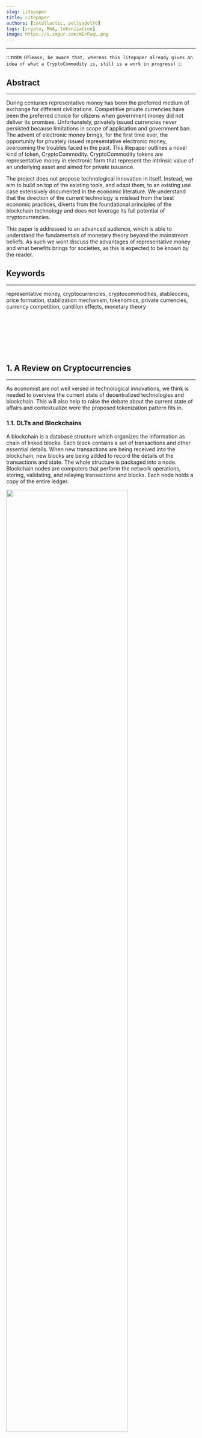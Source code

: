 ```yaml
---
slug: Litepaper
title: Litepaper
authors: [catallactic, pellyadolfo]
tags: [crypto, RWA, tokenization]
image: https://i.imgur.com/mErPwqL.png
---
```

---

:::note
`(Please, be aware that, whereas this litepaper already gives an idea of what a CryptoCommodity is, still is a work in progress)`
:::

## Abstract
---

During centuries representative money has been the preferred medium of exchange for different civilizations. Competitive private currencies have been the preferred choice for citizens when government money did not deliver its promises. Unfortunately, privately issued currencies never persisted because limitations in scope of application and government ban. The advent of electronic money brings, for the first time ever, the opportunity for privately issued representative electronic money, overcoming the troubles faced in the past. This litepaper outlines a novel kind of token, CryptoCommodity. CryptoCommodity tokens are representative money in electronic form that represent the intrinsic value of an underlying asset and aimed for private issuance.

The project does not propose technological innovation in itself. Instead, we aim to build on top of the existing tools, and adapt them, to an existing use case extensively documented in the economic literature. We understand that the direction of the current technology is mislead from the best economic practices, diverts from the foundational principles of the blockchain technology and does not leverage its full potential of cryptocurrencies.

This paper is addressed to an advanced audience, which is able to understand the fundamentals of monetary theory beyond the mainstream beliefs. As such we wont discuss the advantages of representative money and what benefits brings for societies, as this is expected to be known by the reader.

## Keywords
---

representative money, cryptocurrencies, cryptocommodities, stablecoins, price formation, stabilization mechanism, tokenomics, private currencies, currency competition, cantillon effects, monetary theory

<br/><br/><div class="divider div-transparent div-dot"></div><br/><br/><br/>

## 1. A Review on Cryptocurrencies
---

As economist are not well versed in technological innovations, we think is needed to overview  the current state of decentralized technologies and blockchain. This will also help to raise the debate about the current state of affairs and contextualize were the proposed tokenization pattern fits in.

### 1.1. DLTs and Blockchains

A blockchain is a database structure which organizes the information as chain of linked blocks. Each block contains a set of transactions and other essential details. When new transactions are being received into the blockchain, new blocks are being added to record the details of the transactions and state. The whole structure is packaged into a node. Blockchain nodes are computers that perform the network operations, storing, validating, and relaying transactions and blocks. Each node holds a copy of the entire ledger.

<div style={{textAlign: 'center'}}>
	<img src="https://www.nist.gov/sites/default/files/images/2019/09/25/blockchain.png" width="80%"></img>
</div>
<br/>

Blockchain nodes are interconnected organizing a blockchain network. The information stored in the nodes is synchronized in a way that all keep a copy of the latest transactions. Nodes are also engaged in the validation of the new transactions according to the consensus protocol defined for the network.

<div style={{textAlign: 'center'}}>
	<img src="https://www.catallactic.org/assets/images/ops_supply-bfea34b2da853e09203c7fa1998cee78.svg" width="80%"></img>
</div>
<br/>

The architecture of a blockchain network relies heavily on the collaborative effort of its nodes, which share and maintain a distributed ledger of transactions. This system of interconnected nodes ensures the decentralization of the network, significantly increasing its resilience against cyber threats and reducing reliance on any central authority for governance.Blo

### 1.2. Smart Contracts

Nick Szabo, the inventor of smart contract, defined it as such: “A smart contract is a set of promises, specified in digital form, including protocols within which the parties perform on these promises.” 

A smart contract is a computer program that automatically executes the terms of a contract when certain conditions are met. These conditions are written into the code of the contract. Once completed, the transactions are trackable and irreversible. 

Smart contracts are stored on a blockchain. This makes them transparent, secure & immutable. When a smart comtract is deployed to a blockchain network, it gets copied to all of the network nodes to guarantee its decentralization. When the contract is invoker for a transaction by a wallet, all the nodes participate in the valiadtion of rhe transaction but only one node is responsible for execution of the transaction. The response from the transaction will be again synchronnized to to all other nodes in the network so they can have the status.

<div style={{textAlign: 'center'}}>
	<img src="https://www.catallactic.org/assets/images/ops_balances-f4a24f9af292d2e0304607b3bf4f7e54.svg" width="80%"></img>
</div>
<br/>

Smart contracts allow to build a wide variety of decentralized apps and tokens.

### 1.3. Tokenization

Tokenization is the process of digitally representing an asset, or asset feature, on a programmable platform. When tokenizing an asset, or asset feature, it gets bound to the token in a way that the token holder owns the asset feature. This asset feature is defined by the asset tokenizer. Tokens are created as smart contracts and, as programable logic, their lifecycle and features is managed by the logic in the smart contract.

#### 1.3.1. Token Lifecycle

Tokens can be pre-mined for a fundraising.

First tokens are created at the end of this fundraising process in a TGE.

Tokens are created in a process called minting. Tokens can be also destroyed in a process called burning.

Tokens can be added to exchange to be traded.

Tokens are distributed to stakeholders

Tokens can be expired or suspended.

<div style={{textAlign: 'center'}}>
	<img src="/img/token_value_chain2.svg" width="100%"></img>
</div>

#### 1.3.2. Token Features

When evaluating the asset, or asset property, we must consider the concept of <b>fungibility</b>. Fungibility is the property of a good, or a commodity, whose individual units are essentially interchangeable.

Tokens can be transferred between holders. This features applies to fungible and not-fungible tokens.

Valuable. A token tokenizing a fungible assets, or asset properties, can be provided a relative value when submitted to an exchange paired with other token. This relative value can be defined as a <b>price</b>. In that way, a token can be priced in terms of another token.

Tokens can be divisible. fractional ownership

Non-fungible tokens tokens can be configurable

#### 1.3.3. Tokenization Models

When we speak about the type of tokens, we are mostly referring to how its price is formed, and maybe maintained, by the token issuer. There are several strategies for price formation. This post aims to provide an overview.

According to the nature of the asset, or asset property, that the token is pegged to, existing cryptocurrencies come typically in 5 flavours: Unpegged Tokens, Utility Tokens, Security Tokens, Stablecoins and NFT.

<div style={{textAlign: 'center'}}>
	<img src="/img/tokenization_maturity_model_seal.svg" width="50%"></img>
</div>
<br/>
<br/>

The more basic category would be the <b>Unpegged Tokens</b>. Unpegged tokens have not any collateral asset, asset property or utility, providing value to the token units. The price of these tokens is based according to purely speculative value, eg memecoins.

A large and heterogeneus category of utility tokens comes next, as foundation for other pegged tokens. <b>Utility tokens</b> typically are valued by the utility, or service, provided to the participants in their ecosystem. Despite they can include some supply manipulation they do not follow a specific monetary policy to maintain the underlying value of this service and price  is delegated to market forces. Therefore these tokens are expected to have price fluctuations, i.e. the higher the utility provided, or the number of utilities, the higher the demand and, therefore, the price. The captured utility can be derived from an objective, or intrinsic, value as access (GameFi), action (Play to Earn, Move to Earn, Recycle to Earn), operation (DePIN) or governance (veTokens, DAOs). Alternatively, the utility can also derive from a subjective value, as a payments for a service e.g. network operation (utility coins), defi commision (e.g. exchange, payment or lending). 

A <b>Security Token</b> is the blockchain equivalent of a securitized asset traded on the stock market. Similar to traditional securities, security tokens are financial instruments that represent ownership interest in an asset. Their price, yield and any other features are borrowed from the underlying financial asset. This financial asset can be physical (e.g. real state), equity (shares, stocks), debt (short term bonds, HY bonds, US treasuries, notes) or some kind of derivative (e.g. options).

The first tokens in this list aimed to become currency are the Stablecoins. <b>Stablecoins</b> capture the price of an asset formed in an external market and set the captured price into the token. Stablecoins include a stabilization mechanism that aim to maintain the captured price, typically by supply manipulations, either manual or built-in by an Oracle. Stablecoins either can be collateralized by nothing (algorithmic stablecoins), by the asset (commodity, fiat of digital) or by a basket of products equivalent to the price of the assset (synths).

The <b>NFT tokens</b> are not in charge of any price formation by themselves. Instead, NFT tokens grant ownership of the asset to their holder and, therefore, the price of a NFT token is provided by the price of the backing asset. As non fungible tokens, they match one-to-one with the tokenized asset so NFT tokens do not have supply or price considerations. Furthermore NFT can have a different price. Some NFT tokens are created to represent some <b>identity</b> with the purpose of tracking, membership or access. The standard application of NFT tokens are collectibles. We can include souldbound tokens which are digital identity tokens that represent the traits, features, and achievements that make up a person or entity. Other typical applications for NFT tokens are Profile picture NFTs, Event tickets NFTs, Virtual Real Estate NFTs, Music NFTs.

If we look back to the physical world and the literature, <b>Hayek</b> dedicated a <a href="https://mises.org/library/denationalisation-money-argument-refined">few chapters</a> to define how private money should be created. For Hayek, privately issued currency units should be collateralized by a basket of commodities and the issuer should announce the composition of the basket to maintain the price as compromised.

> It might be expedient that the issuing institution should from the outset announce precisely the collection of commodities in terms of which it would aim to keep the value of the 'ducat' constant

Finally, the proposal of <a href="https://www.catallactic.org/"><b>Catallactic</b></a> is different to all strategies above despite it borrows ideas from some. Catallactic aims to create non-fiat commodity backed stablecoins capturing the marginal utility of the underlaying asset. For these Catallactic CryptoCommodity tokens, price would be defined by the issuer and price formation delegated to the exchanges where the CryptoCommodity token is traded. As Stablecoins, CryptoCommodities includes an stabilization mechanism in which supply in the exchanges is paired to physical demand of the commodity for the issuer in a period of time.

From the token collection above, only Stablecoins and CryptoCommodities aim to maintain an stable price and, therefore, hold the potential to become currencies.
Utility tokens are bound to an on-chain or virtual utility.



#### 1.3.4. Applications of Tokenization

The more intuitive application of tokenization is becoming <b>identifier</b> of a non-fungible token. This can deliver several benefits as ownership or traceability of the underlying asset to the token holder. Ownership, voting rights, enabling participation in decision-making processes


A basic application of a priced asset is to become a <b>currency</b>. There are some requirements to be a currency...

Another application of priced asssets is <b>investment</b>.


#### 1.3.5. Tokenizable Assets

Tangible 

Fungible

RWA tokenization



### 1.4. CryptoCurrencies

In this section, we will analyze the suitability of existing cryptocurrency patterns to become mainstream currencies. It is unclear what are is the definition of a currency as there many interpretations. To further understand what a currency is, is needed to identifiy currency functions. 

A <b>medium of exchange</b> is the set of assets in an economy that people regularly exchange for goods or services. A medium of exchange has two key features: First, it represents a part of its owner's assets; second, it is commonly accepted in transactions. We refer to medium of exchange as the set of assets in an economy that people regularly exchange for goods and services. The use of money as a medium of exchange promotes economic efficiency by eliminating much of the time spent in exchanging goods and services. This is the function described in the previous sections. For Austrians, a currency is just a medium of exchange.

None of the existing cryptocurrency parterns is a suitable medium of exchange. <b>NFT</b> are not fungible tokens, they can be exchanged, but they are not created as a medium of exchange. <b>Security tokens</b> typically provide a yield which is not a feature expected in a currency. All Austrian Autors assumed that currency is backed in a commodity and there its value is reasonably stable. This disqualifies <b>unbacked tokens</b> as a serious medium of exchange because they cannot be redeemed by any colateral. <b>Utility tokens</b>, on the other hand, do not have a stable value as it is subjected to the fluctuations of enclosed utilities. Finally, <b>Stablecoins</b> are typically fiat-based currencies as they are pegged to fiat prices. They can improve on liquidity over existing fiat currencies as they are easily transferable. However, they are subjrect to the same debasement issues of fiat. Additionally, they are not good components of a price system because the price formation is distorted.

<div style={{overflowX : 'auto'}}>
	<table>
		<tr>
			<td></td>
			<td>Unbacked</td>
			<td>Utility</td>
			<td>Security</td>
			<td>Stablecoin</td>
			<td>NFT</td>
		</tr>
		<tr>
			<td>Medium of Exchange</td>
			<td>no collateral</td>
			<td>unstable</td>
			<td>no purpose</td>
			<td>fiat based</td>
			<td>no fungible</td>
		</tr>
		<tr>
			<td>Reserve of Value</td>
			<td>no collateral</td>
			<td>unstable</td>
			<td>no purpose</td>
			<td>Fiat Value</td>
			<td>Intrisic Value</td>
		</tr>
		<tr>
			<td>Unit of Account</td>
			<td>No</td>
			<td>No</td>
			<td>No</td>
			<td>No</td>
			<td>No</td>
		</tr>
	</table>
</div>
<br/>

as <b>Reserve of Value</b>


as <b>Unit of Account</b>

Coins unable to become currencies

### 1.5. Crypto Adoption

* Driven to fiat by VCs

* Many scams, lack of transparency

* No real world utilities

* No good medium of exchange

* Legal and regulatory constraints


<br/><br/><div class="divider div-transparent div-dot"></div><br/><br/><br/>


## 2. Creating Representative Money
---

### 2.1. A New Medium of Exchange

To understand a CryptoCommodity lets first examine how a regular RWA stablecoin works. A regular RWA stablecoin is backed by an asset, typically a physical asset. This asset has an unknown intrinsic value. By binding 1-to-1 the supply of the stablecoin to the RWA stock as collateral, the stablecoin is able to capture the intrinsic value of the asset. However, the stablecoin knowns nothing about the marginal utility that the RWA will produce on consumers. Therefore, the stablecoin is unable to form its own price and this must be borrowed from an external source, typically an internaciobal RWA market. There are some consequences of this fact: first, according to regulations, the stablecoin must be collateralized from inception and, therefore, only issuers with enough collateral can issue an stablecoin. Secondly, as the value is provided from inception, issuers do not have a chance to fundraise. Also, issuers, must custody and, potentially, redeem the asset incurring in high operating expenses. Since the price is borrowed from a fiat source, this configuration typically creates a fiat-bound currency, and decentralization in value is compromissed. Similar features apply to stablecoins bound to currencies, either fiat or not fiat.

A CryptoCommodity is also an stablecoin but improves this process at several levels. A CryptoCommodity also binds to an asset, but it does through an utility working as proxy. The bound utility helps by providing a marginal utility when exposed to consumers. The utility must be an off-chain utility, typically a real world utility.

But there is more. As an utility-proxied asset is one time event, meaning that when the utility is satisfied, the asset is consumed, is not possible to bind permanently to make an offer. By binding to this kind of asset, the CryuptoCommodity would have an continuously-growing supply. And this is not something that we want because the quality of the CrtypcCommodity would be far from optimal. In order to overcome this issue, the definition can be adapted to a "repeating utility-proxied asset", that is something that the issuer will be always able to provide periodically. Iin order to make the marginal utility quantifiable, the repeatability period must cover a known timespan where the utility provides value to the consumer, e.g. a gas cylinder provides value for one month at a cost of $16. This means that the marginal utility for consumers is $16 per month.

<div style={{textAlign: 'center'}}>
	<img src="/img/underlaying_asset.svg" width="60%"></img>
</div>
<br/>

### 2.2. CryptoCommodity Features


Hayek said money with stable value would be preferred by users.

Real utility to empower real economy.

Configurable by issuer. Benchmarks are required.

|                                 | Value                | Collateral    |
| :-------------------------------| :--------------------| :-------------|
| Commodity Money                 | Fixed to Itself      | Itself        | 
| Representative Money            | Fixed to Bound Asset | 100%          |
| Semi Representative Money       | Fixed to Bound Asset | Configurable  |
| Fiat Money                      | Debasement           | None          |


### 2.3. Comparing with existing crypto currencies




|                                 | Stablecoin                                        | CryptoCommodity                                                               |
| :-------------------------------| :-------------------------------------------------| :-----------------------------------------------------------------------------|
| Backed by                       | Physical, digital, financial asset                | Underlying market of fungible physical or digital asset                       |
| Collateralized by               | Multiple                                          | Underlying market of fungible physical or digital asset                       |
| Collateral Size                 | 100% by law                                       | Configurable by issuer                                                        |
| Price Formation                 | Pegged to Fiat Price of asset in external market  | Pegged to economic value of asset in underlying market. Decoupled from fiat   |
| Scope                           | Mostly Global														          | Local or Global                                                               |
| Value Decentralized?            | No, pegged to fiat prices with Oracles				    | Yes, forms its own price                                                      |
| Process Decentralized?          | No, manual stabilization					                | Yes, built-in automated stabilization                                         |
| Decisions Decentralized?        | No, opaque decisions  			   		                | Yes, releasing to the community when possible                                 |
| Disclosures  										| No                                                | Yes, full disclosure                                                          |
| Allows project funding?         | No                                                | Yes                                                                           |
| Collateral on inception needed? | Yes                                               | No                                                                            |
| Provides credit? 				        | Yes, with social risk                             | Yes, with private risk                                                        |


### 2.4. Representative Currency Competition

Money is usually defined as the generally acceptable medium of exchange,l but there is no reason why within a given community there should be only one kind of money that is generally (or at least widely) accepted. [Hayek]

By exposing the intrinsic value allowing price formation corresponding to subjective perception of consumers we get the benefits of represetative money:

 - price formation according to consumers
 - productive resources allocated by consumers will
 - no cantillon
 - private risk
 - coexisting gold standard


### 2.5. A New DeFi Industry


Fundraising for entrepreneurs

Investment for investors

Blockchains are provably immutable and enable the
rapid transfer and exchange of crypto-tokens (which can
represent assets) without the need for separate
clearing, settlement & reconciliation.

Despite the crypto industry is not been created with the real economy in mind, most of the existing tools can be reused to enable a new industry that brings fundraising, transactions, payments, insurance, lending, investment, trading and related financial DeFi Services for real economy amd real consumers.

Scope

<br/><br/><div class="divider div-transparent div-dot"></div><br/><br/><br/>


## 3. Ecosystem Definition
---


### 3.1. Blockchains Landscape


#### 3.1.1. The Layered Stack Ecosystem

Since the adveniment of Bitcoin in 2008, web3 infrastructure has been a hotspot for venture capital to invest. As a consequencem blockchain networks have evolved in almost any direction and with different protocols and patterns. Over the time, some protocols have consolidates making up ecosystems around the an initial based blockchain.

An ecosystem is started by a base blockchan that provides some new ideas to the market. These ideas come in some of the 4 main moddules that compose a blockchain: execution, settlement, consensus and data availability. 

<div style={{textAlign: 'center'}}>
	<img src="https://miro.medium.com/v2/resize:fit:720/format:webp/0*9uU4Ednc_Aj-GX9M" width="60%"></img>
</div>
<br/>

Most of existing blockchains have evolved as part of already existing ecosystem, and only a few base chains can define its own infrastructure ecosystem.

A fork happens whenever a community makes a change to the blockchain’s protocol, or basic set of rules. When this happens, the chain splits — producing a second blockchain that shares all of its history with the original, but is headed off in a new direction.

A sidechain is a separate, independent blockchain linked to the main blockchain (mainchain) using a two-way bridge. It enables tokens or other digital assets to be transferred between the mainchain and the sidechain.

<div style={{textAlign: 'center'}}>
	<img src="/img/ecosystem_layers.svg" width="60%"></img>
</div>
<br/>

The Layer 2 provides scalabilty to Layer 1. Layer 2 typically processes operations out of Layer 1 to improve throughput and reduce fees.

Channels are peer-to-peer protocols that allow two parties to make an unlimited number of transactions amongst themselves and then only post the final results to the blockchain. Afterward, cryptography is used to demonstrate how the summarized data results from the earlier set of transactions. A multisig smart contract ensures the correct parties sign the transactions.

A Plasma blockchain is a network of independent child chains. These child chains function as distinct blockchains, each with its own block validation mechanisms. Yet, each of the child chains remains anchored to the underlying blockchain. A Plasma chain executes transactions off-chain with its own mechanism for block validation.

A rollup is a layer two (L2) blockchain that processes transactions away from the main blockchain to reduce transaction costs and increase throughput on the main chain. Batches of transactions are verified and settled back to the main chain.

The Layer 3 sits on top of Layer 2 and is mainly dedicated to hosts dApps for real-world applications and executes specific functions.

#### 3.1.2. Infrastructure Ecosystems


<div style={{overflowX : 'auto'}}>
	<table>
		<tr>
			<th rowspan="2">Currency</th>
			<th rowspan="2">Layer</th>
			<th rowspan="2">From</th>
			<th rowspan="2">Language</th>
			<th rowspan="2">Ledger</th>
			<th rowspan="2">Consensus</th>
			<th colspan="2">Execution</th>
		</tr>
		<tr>
			<th>VM</th>
			<th>Smart Contracts</th>
		</tr>
		<tr>
			<td>Bitcoin</td>
			<td>L1</td>
			<td>2008</td>
			<td>C++</td>
			<td>UTXO</td>
			<td>PoW</td>
			<td>Script</td>
			<td>BitcoinScript</td>
		</tr>
		<tr>
			<td>Ripple</td>
			<td>L1</td>
			<td>2012</td>
			<td>C++</td>
			<td>account</td>
			<td>XRP Ledger Consensus</td>
			<td></td>
			<td>Yes</td>
		</tr>
		<tr>
			<td>Ethereum</td>
			<td>L1</td>
			<td>2013</td>
			<td>Go</td>
			<td>account</td>
			<td>PoS</td>
			<td>EVM</td>
			<td>Solidity</td>
		</tr>
		<tr>
			<td>Radix</td>
			<td>L1</td>
			<td>2013</td>
			<td></td>
			<td></td>
			<td>Cerberus</td>
			<td></td>
			<td>Scrypto</td>
		</tr>
		<tr>
			<td>Monero</td>
			<td>L1</td>
			<td>2014</td>
			<td>C++</td>
			<td>UTXO</td>
			<td>PoW</td>
			<td></td>
			<td>-</td>
		</tr>
		<tr>
			<td>Tezos</td>
			<td>L1</td>
			<td>2014</td>
			<td></td>
			<td>account</td>
			<td>PoS</td>
			<td></td>
			<td>Michelson</td>
		</tr>
		<tr>
			<td>Cosmos</td>
			<td>L0</td>
			<td>2014</td>
			<td>Go</td>
			<td>account</td>
			<td>BFT PoS</td>
			<td>CosmWasm</td>
			<td>Rust</td>
		</tr>
		<tr>
			<td>Cardano</td>
			<td>L1</td>
			<td>2015</td>
			<td>Haskell</td>
			<td>UTXO</td>
			<td>PoS</td>
			<td></td>
			<td>Plutus, Marlowe, Glow</td>
		</tr>
		<tr>
			<td>IOTA (DAG)</td>
			<td>L1</td>
			<td>2015</td>
			<td></td>
			<td></td>
			<td></td>
			<td></td>
			<td>Rust, TinyGo, Solidity</td>
		</tr>
		<tr>
			<td>WAVES</td>
			<td>L1</td>
			<td>2016</td>
			<td>Scala</td>
			<td></td>
			<td>LPoS</td>
			<td></td>
			<td>Ride</td>
		</tr>
		<tr>
			<td>Substrate, Polkadot</td>
			<td>L0</td>
			<td>2016</td>
			<td>Rust</td>
			<td>account</td>
			<td>NPoS</td>
			<td></td>
			<td>Rust</td>
		</tr>
		<tr>
			<td>NEAR</td>
			<td>L1</td>
			<td>2017</td>
			<td>Rust</td>
			<td>account</td>
			<td>PoS</td>
			<td></td>
			<td>Rust, Javascript</td>
		</tr>
		<tr>
			<td>Algorand</td>
			<td>L1</td>
			<td>2017</td>
			<td>Python</td>
			<td>account</td>
			<td>PoS</td>
			<td></td>
			<td>TEAL</td>
		</tr>
		<tr>
			<td>Chia Network</td>
			<td>L1</td>
			<td>2017</td>
			<td>Python</td>
			<td>UTXO</td>
			<td>PoST</td>
			<td></td>
			<td>Chialisp</td>
		</tr>
		<tr>
			<td>TON</td>
			<td>L1</td>
			<td>2018</td>
			<td>C++</td>
			<td>account</td>
			<td>PoS</td>
			<td></td>
			<td>FunC</td>
		</tr>
		<tr>
			<td>Aleph Zero</td>
			<td>L1</td>
			<td>2018</td>
			<td>Rust</td>
			<td></td>
			<td>PoS</td>
			<td></td>
			<td>ink!</td>
		</tr>
		<tr>
			<td>Avalanche</td>
			<td>L0</td>
			<td>2018</td>
			<td>Go</td>
			<td>UTXO</td>
			<td></td>
			<td></td>
			<td>Solidity</td>
		</tr>
		<tr>
			<td>Aptos (Diem, Libra)</td>
			<td>L1</td>
			<td>2019</td>
			<td>Rust</td>
			<td>account</td>
			<td>AptosBFT</td>
			<td></td>
			<td>Move</td>
		</tr>
	</table>
</div>
<br/>


#### 3.1.3. Decentralization


Consensus plays a crucial role in blockchain networks. The main objective of a consensus mechanism is to create a single version of truth.

#### 3.1.4. Execution Environment



### 3.2. CryptoCommodity Infrastructure


#### 3.2.1. Deployed on Bitcoin L2

Bitcoin L2 is being created on top of bitcoin reusing bitcoin security backed by 60.000 servers and a plethora of miners.

Networks decentralization


#### 3.2.2. Multichain Tokens

Moving liquidity across chains






### 3.3. Delivering Representative Money

Decentraized tokenization platform must be avaiable for anyone.


#### 3.3.1. Tokenization Platform


#### 3.3.2. Tradeable in Exchanges


#### 3.3.3. Accessible with Wallets


#### 3.3.4. Accessible with Cards


<br/><br/><div class="divider div-transparent div-dot"></div><br/><br/><br/>


## 4. Application Projects
---

Precious metals, energy resources, agricultural products and real estate are examples of commodities that can be tokenized using blockchain technology.


<br/><br/><div class="divider div-transparent div-dot"></div><br/><br/><br/>





## 6. Conclusions
---




## 7. References
---


